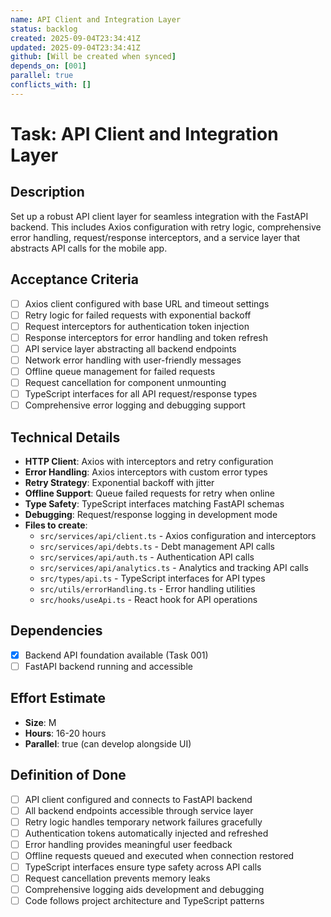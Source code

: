 ```yaml
---
name: API Client and Integration Layer
status: backlog
created: 2025-09-04T23:34:41Z
updated: 2025-09-04T23:34:41Z
github: [Will be created when synced]
depends_on: [001]
parallel: true
conflicts_with: []
---
```


# Task: API Client and Integration Layer

## Description

Set up a robust API client layer for seamless integration with the FastAPI backend. This includes Axios configuration with retry logic, comprehensive error handling, request/response interceptors, and a service layer that abstracts API calls for the mobile app.

## Acceptance Criteria

- [ ] Axios client configured with base URL and timeout settings
- [ ] Retry logic for failed requests with exponential backoff
- [ ] Request interceptors for authentication token injection
- [ ] Response interceptors for error handling and token refresh
- [ ] API service layer abstracting all backend endpoints
- [ ] Network error handling with user-friendly messages
- [ ] Offline queue management for failed requests
- [ ] Request cancellation for component unmounting
- [ ] TypeScript interfaces for all API request/response types
- [ ] Comprehensive error logging and debugging support

## Technical Details

- **HTTP Client**: Axios with interceptors and retry configuration
- **Error Handling**: Axios interceptors with custom error types
- **Retry Strategy**: Exponential backoff with jitter
- **Offline Support**: Queue failed requests for retry when online
- **Type Safety**: TypeScript interfaces matching FastAPI schemas
- **Debugging**: Request/response logging in development mode
- **Files to create**:
  - `src/services/api/client.ts` - Axios configuration and interceptors
  - `src/services/api/debts.ts` - Debt management API calls
  - `src/services/api/auth.ts` - Authentication API calls
  - `src/services/api/analytics.ts` - Analytics and tracking API calls
  - `src/types/api.ts` - TypeScript interfaces for API types
  - `src/utils/errorHandling.ts` - Error handling utilities
  - `src/hooks/useApi.ts` - React hook for API operations

## Dependencies

- [x] Backend API foundation available (Task 001)
- [ ] FastAPI backend running and accessible

## Effort Estimate

- **Size**: M
- **Hours**: 16-20 hours
- **Parallel**: true (can develop alongside UI)

## Definition of Done

- [ ] API client configured and connects to FastAPI backend
- [ ] All backend endpoints accessible through service layer
- [ ] Retry logic handles temporary network failures gracefully
- [ ] Authentication tokens automatically injected and refreshed
- [ ] Error handling provides meaningful user feedback
- [ ] Offline requests queued and executed when connection restored
- [ ] TypeScript interfaces ensure type safety across API calls
- [ ] Request cancellation prevents memory leaks
- [ ] Comprehensive logging aids development and debugging
- [ ] Code follows project architecture and TypeScript patterns